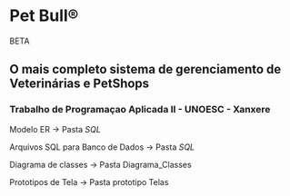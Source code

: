 <h1> Pet Bull® </h1>BETA
<h2> O mais completo sistema de gerenciamento de Veterinárias e PetShops </h2>
<h3>Trabalho de Programaçao Aplicada II - UNOESC - Xanxere</h3>

Modelo ER -> Pasta _SQL_

Arquivos SQL para Banco de Dados -> Pasta _SQL_

Diagrama de classes -> Pasta Diagrama_Classes

Prototipos de Tela -> Pasta prototipo Telas
